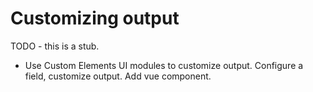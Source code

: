 # Customizing output

TODO - this is a stub.

- Use Custom Elements UI modules to customize output. Configure a field, customize output. Add vue component.
